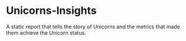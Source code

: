 # Unicorns-Insights
A static report that tells the story of Unicorns and the metrics that made them achieve the Unicorn status.
